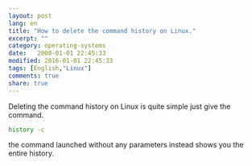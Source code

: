 ```yaml
--- 
layout: post
lang: en
title: "How to delete the command history on Linux."
excerpt: ""
category: operating-systems
date:   2000-01-01 22:45:33
modified: 2016-01-01 22:45:33
tags: [English,"Linux"]
comments: true
share: true
---
```


Deleting the command history on Linux is quite simple just give the command.
```bash
history -c
```
the command launched without any parameters instead shows you the entire history.
